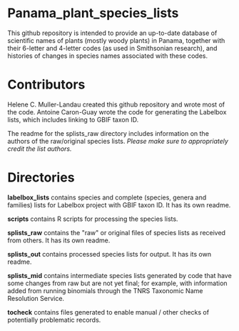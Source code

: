 # Panama_plant_species_lists

This github repository is intended to provide an up-to-date database of scientific names of plants (mostly woody plants) in Panama, 
together with their 6-letter and 4-letter codes (as used in Smithsonian research), and histories of changes in species names associated with these codes. 

# Contributors

Helene C. Muller-Landau created this github repository and wrote most of the code.  Antoine Caron-Guay wrote the code for generating the Labelbox lists, which includes linking to GBIF taxon ID.  

The readme for the splists_raw directory includes information on the authors of the raw/original species lists.  *Please make sure to appropriately credit the list authors.*   

# Directories

**labelbox_lists** contains species and complete (species, genera and families) lists for Labelbox project with GBIF taxon ID.  It has its own readme.

**scripts** contains R scripts for processing the species lists.

**splists_raw**  contains the "raw" or original files of species lists as received from others.  It has its own readme.  

**splists_out** contains processed species lists for output.  It has its own readme.  

**splists_mid**  contains intermediate species lists generated by code that have some changes from raw but are not yet final; for example, with information added from running binomials through the TNRS Taxonomic Name Resolution Service. 

**tocheck** contains files generated to enable manual / other checks of potentially problematic records.




